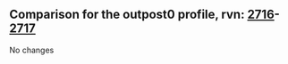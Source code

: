 ## Comparison for the outpost0 profile, rvn: [2716](https://github.com/PRO100KatYT/FortniteProfileRevisions/tree/main/profiles/outpost0/2716%20outpost0.json)-[2717](https://github.com/PRO100KatYT/FortniteProfileRevisions/tree/main/profiles/outpost0/2717%20outpost0.json)

No changes

